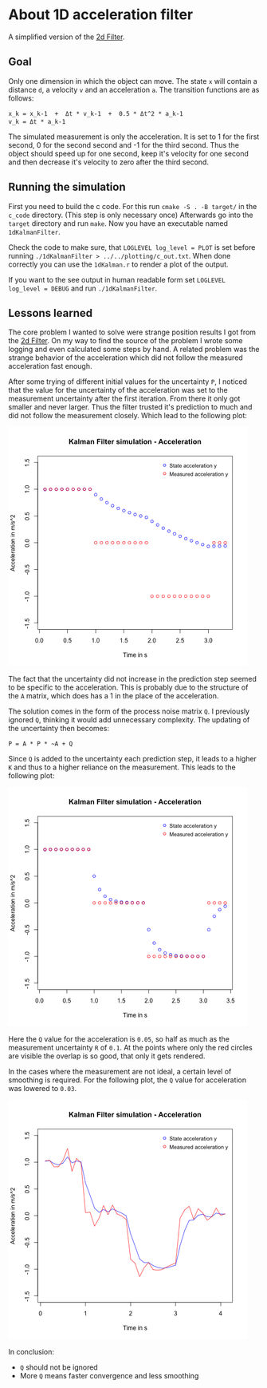 # About 1D acceleration filter

A simplified version of the [2d Filter](../2d_filter/About2DFilter.md).

## Goal

Only one dimension in which the object can move.
The state `x` will contain a distance `d`, a velocity `v` and an acceleration `a`.
The transition functions are as follows:

```
x_k = x_k-1  +  Δt * v_k-1  +  0.5 * Δt^2 * a_k-1
v_k = Δt * a_k-1
```

The simulated measurement is only the acceleration.
It is set to 1 for the first second, 0 for the second second and -1 for the third second.
Thus the object should speed up for one second, keep it's velocity for one second and then decrease it's velocity to zero after the third second.

## Running the simulation

First you need to build the c code.
For this run `cmake -S . -B target/` in the `c_code` directory.
(This step is only necessary once)
Afterwards go into the `target` directory and run `make`.
Now you have an executable named `1dKalmanFilter`.

Check the code to make sure, that `LOGLEVEL log_level = PLOT` is set before running `./1dKalmanFilter > ../../plotting/c_out.txt`. When done correctly you can use the `1dKalman.r` to render a plot of the output.

If you want to the see output in human readable form set `LOGLEVEL log_level = DEBUG` and run `./1dKalmanFilter`.

## Lessons learned

The core problem I wanted to solve were strange position results I got from the [2d Filter](../2d_filter/About2DFilter.md).
On my way to find the source of the problem I wrote some logging and even calculated some steps by hand.
A related problem was the strange behavior of the acceleration which did not follow the measured acceleration fast enough.

After some trying of different initial values for the uncertainty `P`, I noticed that the value for the uncertainty of the acceleration was set to the measurement uncertainty after the first iteration. From there it only got smaller and never larger. Thus the filter trusted it's prediction to much and did not follow the measurement closely. Which lead to the following plot:

![](images/plot_slow_acc.png)

The fact that the uncertainty did not increase in the prediction step seemed to be specific to the acceleration. This is probably due to the structure of the `A` matrix, which does has a 1 in the place of the acceleration.

The solution comes in the form of the process noise matrix `Q`.
I previously ignored `Q`, thinking it would add unnecessary complexity.
The updating of the uncertainty then becomes:
```
P = A * P * ~A + Q
```
Since `Q` is added to the uncertainty each prediction step, it leads to a higher `K` and thus to a higher reliance on the measurement.
This leads to the following plot:

![](images/plot_fast_acc.png)

Here the `Q` value for the acceleration is `0.05`, so half as much as the measurement uncertainty `R` of `0.1`.
At the points where only the red circles are visible the overlap is so good, that only it gets rendered.

In the cases where the measurement are not ideal, a certain level of smoothing is required. 
For the following plot, the `Q` value for acceleration was lowered to `0.03`.

![](images/plot_imperfect_acc.png)

In conclusion:
- `Q` should not be ignored
- More `Q` means faster convergence and less smoothing